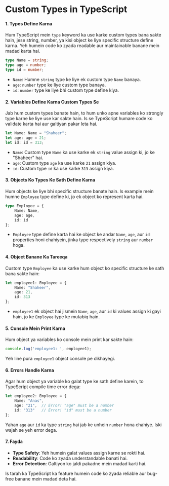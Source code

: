 #  Custom Types in TypeScript 

#### 1. **Types Define Karna**
Hum TypeScript mein `type` keyword ka use karke custom types bana sakte hain, jese string, number, ya kisi object ke liye specific structure define karna. Yeh humein code ko zyada readable aur maintainable banane mein madad karta hai.

```typescript
type Name = string;
type age = number;
type id = number;
```
- `Name`: Humne `string` type ke liye ek custom type `Name` banaya.
- `age`: `number` type ke liye custom type banaya.
- `id`: `number` type ke liye bhi custom type define kiya.

#### 2. **Variables Define Karna Custom Types Se**
Jab hum custom types banate hain, to hum unko apne variables ko strongly type karne ke liye use kar sakte hain. Is se TypeScript humare code ko validate karta hai aur galtiyan pakar leta hai.

```typescript
let Name: Name = "Shaheer";
let age: age = 21;
let id: id = 313;
```
- `Name`: Custom type `Name` ka use karke ek `string` value assign ki, jo ke "Shaheer" hai.
- `age`: Custom type `age` ka use karke `21` assign kiya.
- `id`: Custom type `id` ka use karke `313` assign kiya.

#### 3. **Objects Ko Types Ke Sath Define Karna**
Hum objects ke liye bhi specific structure banate hain. Is example mein humne `Employee` type define ki, jo ek object ko represent karta hai.

```typescript
type Employee = {
    Name: Name,
    age: age,
    id: id
};
```
- `Employee` type define karta hai ke object ke andar `Name`, `age`, aur `id` properties honi chahiyein, jinka type respectively `string` aur `number` hoga.

#### 4. **Object Banane Ka Tareeqa**
Custom type `Employee` ka use karke hum object ko specific structure ke sath bana sakte hain:

```typescript
let employee1: Employee = {
    Name: "Shaheer",
    age: 21,
    id: 313
};
```
- `employee1` ek object hai jismein `Name`, `age`, aur `id` ki values assign ki gayi hain, jo ke `Employee` type ke mutabiq hain.

#### 5. **Console Mein Print Karna**
Hum object ya variables ko console mein print kar sakte hain:

```typescript
console.log('employee1: ', employee1);
```
Yeh line pura `employee1` object console pe dikhayegi.

#### 6. **Errors Handle Karna**
Agar hum object ya variable ko galat type ke sath define karein, to TypeScript compile time error dega:

```typescript
let employee2: Employee = {
    Name: "Anas",
    age: "21",  // Error! "age" must be a number
    id: "313"   // Error! "id" must be a number
};
```
Yahan `age` aur `id` ka type `string` hai jab ke unhein `number` hona chahiye. Iski wajah se yeh error dega.

#### 7. **Fayda**
- **Type Safety**: Yeh humein galat values assign karne se rokti hai.
- **Readability**: Code ko zyada understandable banati hai.
- **Error Detection**: Galtiyon ko jaldi pakadne mein madad karti hai.

Is tarah ka TypeScript ka feature humein code ko zyada reliable aur bug-free banane mein madad deta hai.
